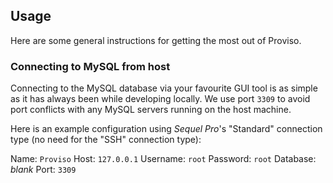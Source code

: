 ## Usage

Here are some general instructions for getting the most out of Proviso.

### Connecting to MySQL from host

Connecting to the MySQL database via your favourite GUI tool is as
simple as it has always been while developing locally. We use port
`3309` to avoid port conflicts with any MySQL servers running on the
host machine.

Here is an example configuration using *Sequel Pro*'s "Standard"
connection type (no need for the "SSH" connection type):

Name: `Proviso`
Host: `127.0.0.1`
Username: `root`
Password: `root`
Database: *blank*
Port: `3309`

